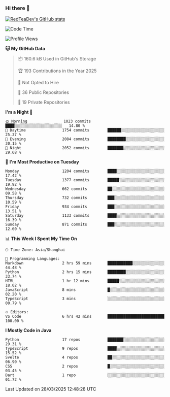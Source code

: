 ### Hi there 👋

<!--
**RedTeaDev/RedTeaDev** is a ✨ _special_ ✨ repository because its `README.md` (this file) appears on your GitHub profile.

Here are some ideas to get you started:

- 🔭 I’m currently working on ...
- 🌱 I’m currently learning ...
- 👯 I’m looking to collaborate on ...
- 🤔 I’m looking for help with ...
- 💬 Ask me about ...
- 📫 How to reach me: ...
- 😄 Pronouns: ...
- ⚡ Fun fact: ...
-->

<!--
[![wakatime](https://wakatime.com/badge/user/6b101ed0-04c0-4490-9283-eb61f2efff96.svg)](https://wakatime.com/@6b101ed0-04c0-4490-9283-eb61f2efff96)
!-->

[![RedTeaDev's GitHub stats](https://github-readme-stats.vercel.app/api?username=RedTeaDev\&include_all_commits=true)](https://github.com/anuraghazra/github-readme-stats)
<!--
[![willianrod's wakatime stats](https://github-readme-stats.vercel.app/api/wakatime?username=RedTeaDev)](https://github.com/anuraghazra/github-readme-stats)
!-->
<!--START_SECTION:waka-->
![Code Time](http://img.shields.io/badge/Code%20Time-3%2C078%20hrs%202%20mins-blue)

![Profile Views](http://img.shields.io/badge/Profile%20Views-0-blue)

**🐱 My GitHub Data** 

> 📦 160.6 kB Used in GitHub's Storage 
 > 
> 🏆 193 Contributions in the Year 2025
 > 
> 🚫 Not Opted to Hire
 > 
> 📜 36 Public Repositories 
 > 
> 🔑 19 Private Repositories 
 > 
**I'm a Night 🦉** 

```text
🌞 Morning                1023 commits        ████░░░░░░░░░░░░░░░░░░░░░   14.80 % 
🌆 Daytime                1754 commits        ██████░░░░░░░░░░░░░░░░░░░   25.37 % 
🌃 Evening                2084 commits        ████████░░░░░░░░░░░░░░░░░   30.15 % 
🌙 Night                  2052 commits        ███████░░░░░░░░░░░░░░░░░░   29.68 % 
```
📅 **I'm Most Productive on Tuesday** 

```text
Monday                   1204 commits        ████░░░░░░░░░░░░░░░░░░░░░   17.42 % 
Tuesday                  1377 commits        █████░░░░░░░░░░░░░░░░░░░░   19.92 % 
Wednesday                662 commits         ██░░░░░░░░░░░░░░░░░░░░░░░   09.58 % 
Thursday                 732 commits         ███░░░░░░░░░░░░░░░░░░░░░░   10.59 % 
Friday                   934 commits         ███░░░░░░░░░░░░░░░░░░░░░░   13.51 % 
Saturday                 1133 commits        ████░░░░░░░░░░░░░░░░░░░░░   16.39 % 
Sunday                   871 commits         ███░░░░░░░░░░░░░░░░░░░░░░   12.60 % 
```


📊 **This Week I Spent My Time On** 

```text
🕑︎ Time Zone: Asia/Shanghai

💬 Programming Languages: 
Markdown                 2 hrs 59 mins       ███████████░░░░░░░░░░░░░░   44.48 % 
Python                   2 hrs 15 mins       ████████░░░░░░░░░░░░░░░░░   33.74 % 
HTML                     1 hr 12 mins        █████░░░░░░░░░░░░░░░░░░░░   18.02 % 
JavaScript               8 mins              █░░░░░░░░░░░░░░░░░░░░░░░░   02.20 % 
TypeScript               3 mins              ░░░░░░░░░░░░░░░░░░░░░░░░░   00.79 % 

🔥 Editors: 
VS Code                  6 hrs 42 mins       █████████████████████████   100.00 % 
```

**I Mostly Code in Java** 

```text
Python                   17 repos            ███████░░░░░░░░░░░░░░░░░░   29.31 % 
TypeScript               9 repos             ████░░░░░░░░░░░░░░░░░░░░░   15.52 % 
Svelte                   4 repos             ██░░░░░░░░░░░░░░░░░░░░░░░   06.90 % 
CSS                      2 repos             █░░░░░░░░░░░░░░░░░░░░░░░░   03.45 % 
Dart                     1 repo              ░░░░░░░░░░░░░░░░░░░░░░░░░   01.72 % 
```




 Last Updated on 28/03/2025 12:48:28 UTC
<!--END_SECTION:waka-->


